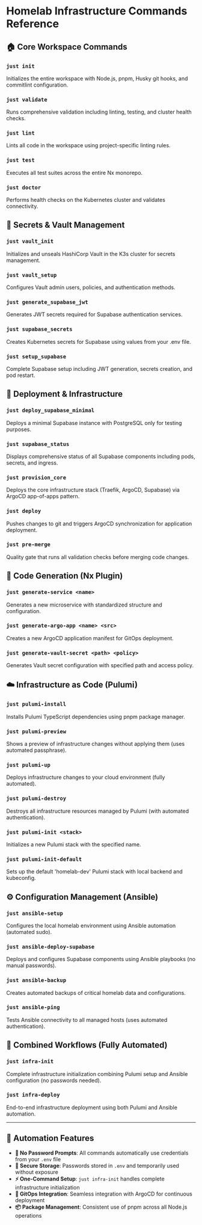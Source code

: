 # Homelab Infrastructure Commands Reference

## 🏠 Core Workspace Commands

### `just init`
Initializes the entire workspace with Node.js, pnpm, Husky git hooks, and commitlint configuration.

### `just validate`
Runs comprehensive validation including linting, testing, and cluster health checks.

### `just lint`
Lints all code in the workspace using project-specific linting rules.

### `just test`
Executes all test suites across the entire Nx monorepo.

### `just doctor`
Performs health checks on the Kubernetes cluster and validates connectivity.

## 🔐 Secrets & Vault Management

### `just vault_init`
Initializes and unseals HashiCorp Vault in the K3s cluster for secrets management.

### `just vault_setup`
Configures Vault admin users, policies, and authentication methods.

### `just generate_supabase_jwt`
Generates JWT secrets required for Supabase authentication services.

### `just supabase_secrets`
Creates Kubernetes secrets for Supabase using values from your .env file.

### `just setup_supabase`
Complete Supabase setup including JWT generation, secrets creation, and pod restart.

## 🚀 Deployment & Infrastructure

### `just deploy_supabase_minimal`
Deploys a minimal Supabase instance with PostgreSQL only for testing purposes.

### `just supabase_status`
Displays comprehensive status of all Supabase components including pods, secrets, and ingress.

### `just provision_core`
Deploys the core infrastructure stack (Traefik, ArgoCD, Supabase) via ArgoCD app-of-apps pattern.

### `just deploy`
Pushes changes to git and triggers ArgoCD synchronization for application deployment.

### `just pre-merge`
Quality gate that runs all validation checks before merging code changes.

## 🔧 Code Generation (Nx Plugin)

### `just generate-service <name>`
Generates a new microservice with standardized structure and configuration.

### `just generate-argo-app <name> <src>`
Creates a new ArgoCD application manifest for GitOps deployment.

### `just generate-vault-secret <path> <policy>`
Generates Vault secret configuration with specified path and access policy.

## ☁️ Infrastructure as Code (Pulumi)

### `just pulumi-install`
Installs Pulumi TypeScript dependencies using pnpm package manager.

### `just pulumi-preview`
Shows a preview of infrastructure changes without applying them (uses automated passphrase).

### `just pulumi-up`
Deploys infrastructure changes to your cloud environment (fully automated).

### `just pulumi-destroy`
Destroys all infrastructure resources managed by Pulumi (with automated authentication).

### `just pulumi-init <stack>`
Initializes a new Pulumi stack with the specified name.

### `just pulumi-init-default`
Sets up the default 'homelab-dev' Pulumi stack with local backend and kubeconfig.

## ⚙️ Configuration Management (Ansible)

### `just ansible-setup`
Configures the local homelab environment using Ansible automation (automated sudo).

### `just ansible-deploy-supabase`
Deploys and configures Supabase components using Ansible playbooks (no manual passwords).

### `just ansible-backup`
Creates automated backups of critical homelab data and configurations.

### `just ansible-ping`
Tests Ansible connectivity to all managed hosts (uses automated authentication).

## 🎯 Combined Workflows (Fully Automated)

### `just infra-init`
Complete infrastructure initialization combining Pulumi setup and Ansible configuration (no passwords needed).

### `just infra-deploy`
End-to-end infrastructure deployment using both Pulumi and Ansible automation.

---

## 🔑 Automation Features

- **🚫 No Password Prompts**: All commands automatically use credentials from your `.env` file
- **🔐 Secure Storage**: Passwords stored in `.env` and temporarily used without exposure
- **⚡ One-Command Setup**: `just infra-init` handles complete infrastructure initialization
- **🔄 GitOps Integration**: Seamless integration with ArgoCD for continuous deployment
- **📦 Package Management**: Consistent use of pnpm across all Node.js operations
